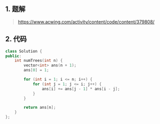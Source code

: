 ## 1. 题解
> https://www.acwing.com/activity/content/code/content/379808/

## 2. 代码
```c++
class Solution {
public:
    int numTrees(int n) {
        vector<int> ans(n + 1);
        ans[0] = 1;

        for (int i = 1; i <= n; i++) {
            for (int j = 1; j <= i; j++) {
                ans[i] += ans[j - 1] * ans[i - j];
            }
        }

        return ans[n];
    }
};
```